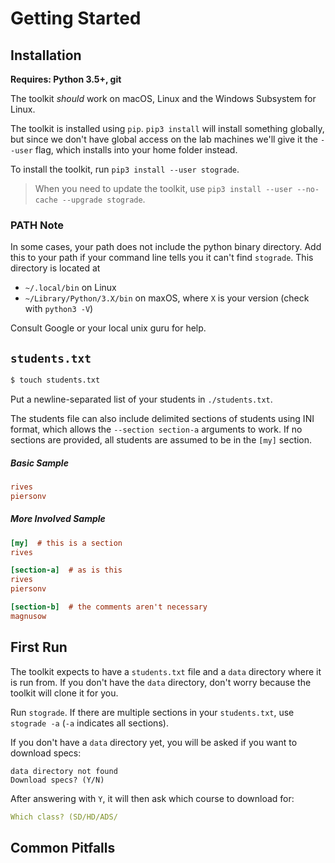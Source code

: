 # Getting Started

## Installation

**Requires: Python 3.5+, git**

The toolkit *should* work on macOS, Linux and the Windows Subsystem for Linux.

The toolkit is installed using `pip`.
`pip3 install` will install something globally, but since we don't have global access on the lab machines we'll give it the `--user` flag, which installs into your home folder instead.

To install the toolkit, run `pip3 install --user stograde`.

> When you need to update the toolkit, use `pip3 install --user --no-cache --upgrade stograde`.

### PATH Note
In some cases, your path does not include the python binary directory.
Add this to your path if your command line tells you it can't find `stograde`.
This directory is located at

- `~/.local/bin` on Linux
- `~/Library/Python/3.X/bin` on maxOS, where `X` is your version (check with `python3 -V`)

Consult Google or your local unix guru for help.

## `students.txt`



```bash
$ touch students.txt
```

Put a newline-separated list of your students in `./students.txt`.

The students file can also include delimited sections of students using INI format, which allows the `--section section-a` arguments to work.
If no sections are provided, all students are assumed to be in the `[my]` section.

##### Basic Sample

```ini
rives
piersonv
```

##### More Involved Sample

```ini
[my]  # this is a section
rives

[section-a]  # as is this
rives
piersonv

[section-b]  # the comments aren't necessary
magnusow
```

## First Run

The toolkit expects to have a `students.txt` file and a `data` directory where it is run from.
If you don't have the `data` directory, don't worry because the toolkit will clone it for you.

Run `stograde`.
If there are multiple sections in your `students.txt`, use `stograde -a` (`-a` indicates all sections).

If you don't have a `data` directory yet, you will be asked if you want to download specs:
```
data directory not found
Download specs? (Y/N)
```

After answering with `Y`, it will then ask which course to download for:
```yaml
Which class? (SD/HD/ADS/
``` 

## Common Pitfalls
